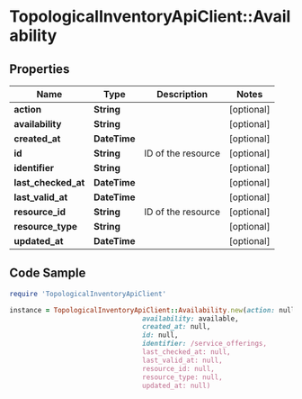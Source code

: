 # TopologicalInventoryApiClient::Availability

## Properties

Name | Type | Description | Notes
------------ | ------------- | ------------- | -------------
**action** | **String** |  | [optional] 
**availability** | **String** |  | [optional] 
**created_at** | **DateTime** |  | [optional] 
**id** | **String** | ID of the resource | [optional] 
**identifier** | **String** |  | [optional] 
**last_checked_at** | **DateTime** |  | [optional] 
**last_valid_at** | **DateTime** |  | [optional] 
**resource_id** | **String** | ID of the resource | [optional] 
**resource_type** | **String** |  | [optional] 
**updated_at** | **DateTime** |  | [optional] 

## Code Sample

```ruby
require 'TopologicalInventoryApiClient'

instance = TopologicalInventoryApiClient::Availability.new(action: null,
                                 availability: available,
                                 created_at: null,
                                 id: null,
                                 identifier: /service_offerings,
                                 last_checked_at: null,
                                 last_valid_at: null,
                                 resource_id: null,
                                 resource_type: null,
                                 updated_at: null)
```


